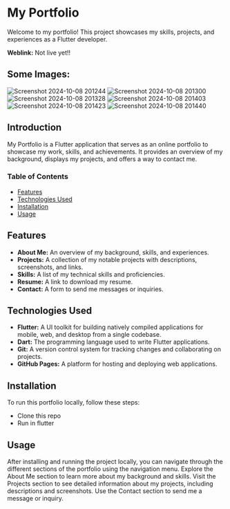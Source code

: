 # My Portfolio

Welcome to my portfolio! This project showcases my skills, projects, and experiences as a Flutter developer.

**Weblink:** Not live yet!!

## Some Images:

![Screenshot 2024-10-08 201244](https://github.com/user-attachments/assets/937b3881-9252-4451-b474-7e414d6dec93)
![Screenshot 2024-10-08 201300](https://github.com/user-attachments/assets/caaf69d7-0095-4543-8627-b64fc8e7cebd)
![Screenshot 2024-10-08 201328](https://github.com/user-attachments/assets/6c1803a1-7e3f-442e-aa1c-1f36e1685284)
![Screenshot 2024-10-08 201403](https://github.com/user-attachments/assets/1e09e42f-4ae3-4e36-a3f3-f59de69d2b8f)
![Screenshot 2024-10-08 201423](https://github.com/user-attachments/assets/b089cdaf-db2b-40be-b70a-4126a77011ab)
![Screenshot 2024-10-08 201440](https://github.com/user-attachments/assets/3cb98a88-33e0-4bd8-8fc9-553aea5b8fa2)

## Introduction

My Portfolio is a Flutter application that serves as an online portfolio to showcase my work, skills, and achievements. It provides an overview of my background, displays my projects, and offers a way to contact me.

### Table of Contents
- [Features](#features)
- [Technologies Used](#technologies-used)
- [Installation](#installation)
- [Usage](#usage)

## Features
- **About Me:** An overview of my background, skills, and experiences.
- **Projects:** A collection of my notable projects with descriptions, screenshots, and links.
- **Skills:** A list of my technical skills and proficiencies.
- **Resume:** A link to download my resume.
- **Contact:** A form to send me messages or inquiries.

## Technologies Used
- **Flutter:** A UI toolkit for building natively compiled applications for mobile, web, and desktop from a single codebase.
- **Dart:** The programming language used to write Flutter applications.
- **Git:** A version control system for tracking changes and collaborating on projects.
- **GitHub Pages:** A platform for hosting and deploying web applications.

## Installation
To run this portfolio locally, follow these steps:

- Clone this repo
- Run in flutter

## Usage
After installing and running the project locally, you can navigate through the different sections of the portfolio using the navigation menu. Explore the About Me section to learn more about my background and skills. Visit the Projects section to see detailed information about my projects, including descriptions and screenshots. Use the Contact section to send me a message or inquiry.


